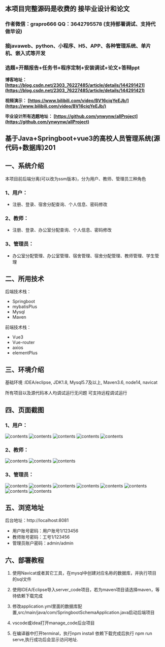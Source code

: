 ## 本项目完整源码是收费的  接毕业设计和论文

### 作者微信：grapro666 QQ：3642795578 (支持部署调试、支持代做毕设)

### 接javaweb、python、小程序、H5、APP、各种管理系统、单片机、嵌入式等开发

### 选题+开题报告+任务书+程序定制+安装调试+论文+答辩ppt

**博客地址：
[https://blog.csdn.net/2303_76227485/article/details/144291421](https://blog.csdn.net/2303_76227485/article/details/144291421)**

**视频演示：
[https://www.bilibili.com/video/BV16ciqYeEJb/](https://www.bilibili.com/video/BV16ciqYeEJb/)**

**毕业设计所有选题地址：
[https://github.com/ynwynw/allProject](https://github.com/ynwynw/allProject)**

## 基于Java+Springboot+vue3的高校人员管理系统(源代码+数据库)201

## 一、系统介绍
本项目前后端分离(可以改为ssm版本)，分为用户、教师、管理员三种角色
### 1、用户：
- 注册、登录、宿舍分配查询、个人信息、密码修改
### 2、教师：
- 注册、登录、办公室分配查询、个人信息、密码修改
### 3、管理员：
- 办公室分配管理、办公室管理、宿舍管理、宿舍分配管理、教师管理、学生管理

## 二、所用技术
后端技术栈：
- Springboot
- mybatisPlus
- Mysql
- Maven

前端技术栈：
- Vue3
- Vue-router
- axios
- elementPlus

## 三、环境介绍
基础环境 :IDEA/eclipse, JDK1.8, Mysql5.7及以上, Maven3.6, node14, navicat

所有项目以及源代码本人均调试运行无问题 可支持远程调试运行

## 四、页面截图
### 1、用户：
![contents](./picture/picture1.png)
![contents](./picture/picture2.png)
![contents](./picture/picture3.png)
![contents](./picture/picture4.png)
![contents](./picture/picture5.png)
### 2、教师：
![contents](./picture/picture6.png)
![contents](./picture/picture7.png)
![contents](./picture/picture8.png)

### 3、管理员：
![contents](./picture/picture9.png)
![contents](./picture/picture10.png)
![contents](./picture/picture11.png)
![contents](./picture/picture12.png)
![contents](./picture/picture13.png)
![contents](./picture/picture14.png)
![contents](./picture/picture15.png)
![contents](./picture/picture16.png)

## 五、浏览地址
后台地址：http://localhost:8081
- 用户账号密码：用户账号1/123456
- 教师账号密码：工号1/123456
- 管理员账户密码：admin/admin

## 六、部署教程
1. 使用Navicat或者其它工具，在mysql中创建对应名称的数据库，并执行项目的sql文件

2. 使用IDEA/Eclipse导入server_code项目，若为maven项目请选择maven，等待依赖下载完成

3. 修改application.yml里面的数据库配置,src/main/java/com/SpringbootSchemaApplication.java启动后端项目

4. vscode或idea打开manage_code后台项目

5. 在编译器中打开terminal，执行npm install 依赖下载完成后执行 npm run serve,执行成功后会显示访问地址.
